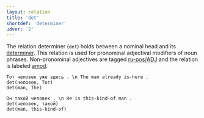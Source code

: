 ```yaml
---
layout: relation
title: 'det'
shortdef: 'determiner'
udver: '2'
---
```


The relation determiner (`det`) holds between a nominal head and its [determiner](ru-pos/DET).
This relation is used for pronominal adjectival modifiers of noun phrases.
Non-pronominal adjectives are tagged [ru-pos/ADJ]() and the relation is labeled [amod]().

~~~ sdparse
Тот человек уже здесь . \n The man already is-here .
det(человек, Тот)
det(man, The)
~~~

~~~ sdparse
Он такой человек . \n He is this-kind-of man .
det(человек, такой)
det(man, this-kind-of)
~~~
<!-- Interlanguage links updated Út 9. května 2023, 20:04:12 CEST -->
